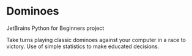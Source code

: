 # Dominoes
JetBrains Python for Beginners project

Take turns playing classic dominoes against your computer in a race to victory. Use of simple statistics to make educated decisions.
